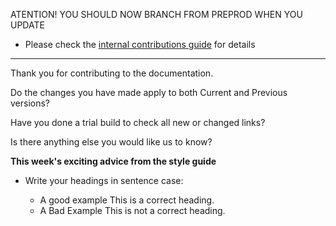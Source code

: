 ATENTION! YOU SHOULD NOW BRANCH FROM PREPROD WHEN YOU UPDATE 

  - Please check the [internal contributions guide](https://www.notion.so/genesisglobal/Contributing-new-documentation-75953fb245f246ff872789035451a0c4) for details
  
__________

Thank you for contributing to the documentation.

Do the changes you have made apply to both Current and Previous versions?
<!--- Yes / No -->

Have you done a trial build to check all new or changed links?
<!--- Yes / No -->

Is there anything else you would like us to know?
<!--- Yes / No -->

**This week's exciting advice from the style guide**

- Write your headings in sentence case:

  - A good example
    This is a correct heading.
  - A Bad Example
    This is not a correct heading.

